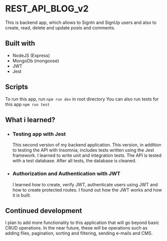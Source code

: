 # REST_API_BLOG_v2

This is backend app, which allows to SignIn and SignUp users and also to create, read, delete and update posts and comments.

## Built with

- NodeJS (Express)
- MongoDb (mongoose)
- JWT
- Jest
## Scripts

To run this app, run `npm run dev` in root directory
You can also run tests for this app `npm run test`
## What i learned?

- ### Testing app with Jest

  This second version of my backend application. This version, in addition to testing the API with Insomnia, includes tests written using the Jest framework.
  I learned to write unit and integration tests. The API is tested with a test database. After all tests, the database is cleaned.

- ### Authorization and Authentication with JWT

  I learned how to create, verify JWT, authenticate users using JWT and how to create protected routes.
  I found out how the JWT works and how it is bulit.

## Continued development

I plan to add more functionality to this application that will go beyond basic CRUD operations. In the near future, these will be operations such as adding files, pagination, sorting and filtering, sending e-mails and CMS.
